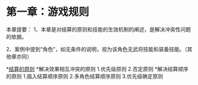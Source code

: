 # 第一章：游戏规则

本章提要：
1、本章是对结算的原则和技能的生效机制的阐述，是解决冲突性问题的依据。

2、案例中提到“角色”，如无条件的说明，视为该角色无武将技能和装备技能。（其他章亦同）

*[结算的原则](https://github.com/guiling0/sgsrule/blob/master/Chapter1/Section1.md)
    *解决效果相互冲突的原则
        1.优先级原则
        2.否定原则
    *解决结算顺序的原则
        1.插入结算顺序原则
        2.多角色结算顺序原则
        3.优先级确定原则